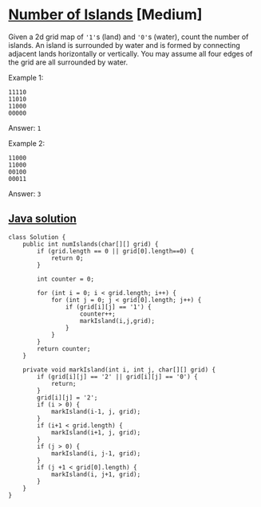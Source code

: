 # [Number of Islands](https://leetcode.com/problems/number-of-islands/description/) [Medium]

Given a 2d grid map of `'1'`s (land) and `'0'`s (water), count the number of islands. An island is surrounded by water and is formed by connecting adjacent lands horizontally or vertically. You may assume all four edges of the grid are all surrounded by water.

Example 1:
```
11110
11010
11000
00000
```
Answer: `1`

Example 2:
```
11000
11000
00100
00011
```
Answer: `3`

## [Java solution](https://leetcode.com/submissions/detail/145081723/)
```
class Solution {
    public int numIslands(char[][] grid) {
        if (grid.length == 0 || grid[0].length==0) {
            return 0;
        }
        
        int counter = 0;
        
        for (int i = 0; i < grid.length; i++) {
            for (int j = 0; j < grid[0].length; j++) {
                if (grid[i][j] == '1') {
                    counter++;
                    markIsland(i,j,grid);
                }
            }
        }
        return counter;
    }
    
    private void markIsland(int i, int j, char[][] grid) {
        if (grid[i][j] == '2' || grid[i][j] == '0') {
            return;
        }
        grid[i][j] = '2';
        if (i > 0) {
            markIsland(i-1, j, grid);
        }
        if (i+1 < grid.length) {
            markIsland(i+1, j, grid);
        }
        if (j > 0) {
            markIsland(i, j-1, grid);
        }
        if (j +1 < grid[0].length) {
            markIsland(i, j+1, grid);
        }
    }
}
```
